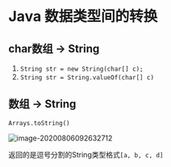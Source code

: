 # Java 数据类型间的转换

## char数组 -> String

1. `String str = new String(char[] c);`
1. `String str = String.valueOf(char[] c)`

## 数组 -> String

`Arrays.toString()`

![image-20200806092632712](http://java-guide.oss-cn-hangzhou.aliyuncs.com/typora/20200806092635-229687.png)

返回的是逗号分割的String类型格式`[a, b, c, d]`